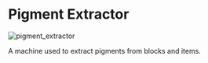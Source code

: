 # Pigment Extractor
![pigment_extractor](item:mekanism:pigment_extractor)

A machine used to extract pigments from blocks and items.

